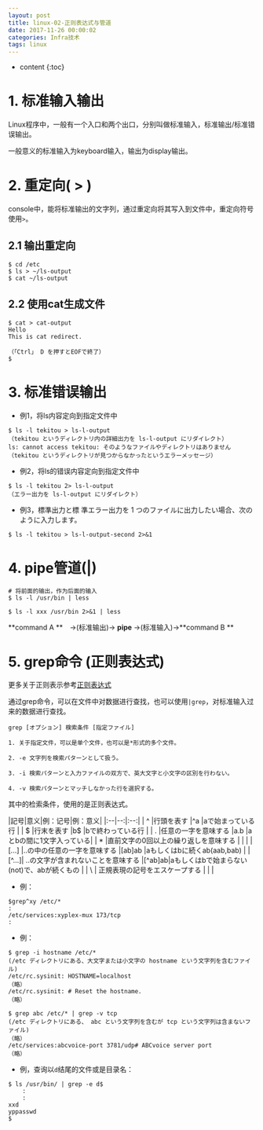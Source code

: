 ```yaml
---
layout: post
title: linux-02-正则表达式与管道
date: 2017-11-26 00:00:02
categories: Infra技术
tags: linux
---
```

* content
{:toc}

# 1. 标准输入输出

Linux程序中，一般有一个入口和两个出口，分别叫做标准输入，标准输出/标准错误输出。

一般意义的标准输入为keyboard输入，输出为display输出。

# 2. 重定向( > )

console中，能将标准输出的文字列，通过重定向将其写入到文件中，重定向符号使用`>`。

## 2.1 输出重定向

```
$ cd /etc 
$ ls > ~/ls-output 
$ cat ~/ls-output 
```

## 2.2 使用cat生成文件

```
$ cat > cat-output 
Hello 
This is cat redirect. 

（「Ctrl」 D を押すとEOFで終了） 
$ 

```

# 3. 标准错误输出

- 例1，将ls内容定向到指定文件中

```
$ ls -l tekitou > ls-l-output 
（tekitou というディレクトリ内の詳細出力を ls-l-output にリダイレクト）
ls: cannot access tekitou: そのようなファイルやディレクトリはありません 
（tekitou というディレクトリが見つからなかったというエラーメッセージ） 

```

- 例2，将ls的错误内容定向到指定文件中

```
$ ls -l tekitou 2> ls-l-output 
（エラー出力を ls-l-output にリダイレクト） 

```

- 例3，標準出力と標 準エラー出力を 1 つのファイルに出力したい場合、次のように入力します。 

```
$ ls -l tekitou > ls-l-output-second 2>&1 

```

# 4. pipe管道(|)

```
# 将前面的输出，作为后面的输入
$ ls -l /usr/bin | less 

$ ls -l xxx /usr/bin 2>&1 | less 
```

**command A **　→(标准输出)→ **pipe** →(标准输入)→**command B ** 

# 5. grep命令 (正则表达式)

更多关于正则表示参考[正则表达式](https://utanesuke0612.github.io/2017/10/08/Uda-DataAnalysis-RegExr/)

通过grep命令，可以在文件中对数据进行查找，也可以使用`|grep`，对标准输入过来的数据进行查找。

```
grep [オプション] 検索条件 [指定ファイル] 

1. 关于指定文件，可以是单个文件，也可以是*形式的多个文件。

2. -e 文字列を検索パターンとして扱う。 

3. -i 検索パターンと入力ファイルの双方で、英大文字と小文字の区別を行わない。 

4. -v 検索パターンとマッチしなかった行を選択する。

```

其中的检索条件，使用的是正则表达式。

|記号|意义|例：记号|例：意义|
|:--|--:|:--:|
| ^ |行頭を表す  |^a |aで始まっている行  |
| $ |行末を表す  |b$ |bで終わっている行  |
| . |任意の一字を意味する |a.b    |aとbの間に1文字入っている|
| * |直前文字の0回以上の繰り返しを意味する    |   |   |
| [...] |..の中の任意の一字を意味する        |[ab]ab |aもしくはbに続くab(aab,bab)           |
| [^...]| ..の文字が含まれないことを意味する    |[^ab]ab|aもしくはbで始まらない(not)で、abが続くもの |
| \ | 正規表現の記号をエスケープする   |   |   |

- 例：

```
$grep^xy /etc/* 
: 
/etc/services:xyplex-mux 173/tcp 
: 
```

- 例：

```
$ grep -i hostname /etc/* 
(/etc ディレクトリにある、大文字または小文字の hostname という文字列を含むファイル) 
/etc/rc.sysinit: HOSTNAME=localhost 
（略） 
/etc/rc.sysinit: # Reset the hostname. 
（略） 

$ grep abc /etc/* | grep -v tcp
(/etc ディレクトリにある、 abc という文字列を含むが tcp という文字列は含まないファイル) 
（略） 
/etc/services:abcvoice-port 3781/udp# ABCvoice server port 
（略） 
```

- 例，查询以`d`结尾的文件或是目录名：

```
$ ls /usr/bin/ | grep -e d$
    :
    : 
xxd 
yppasswd 
$ 
```